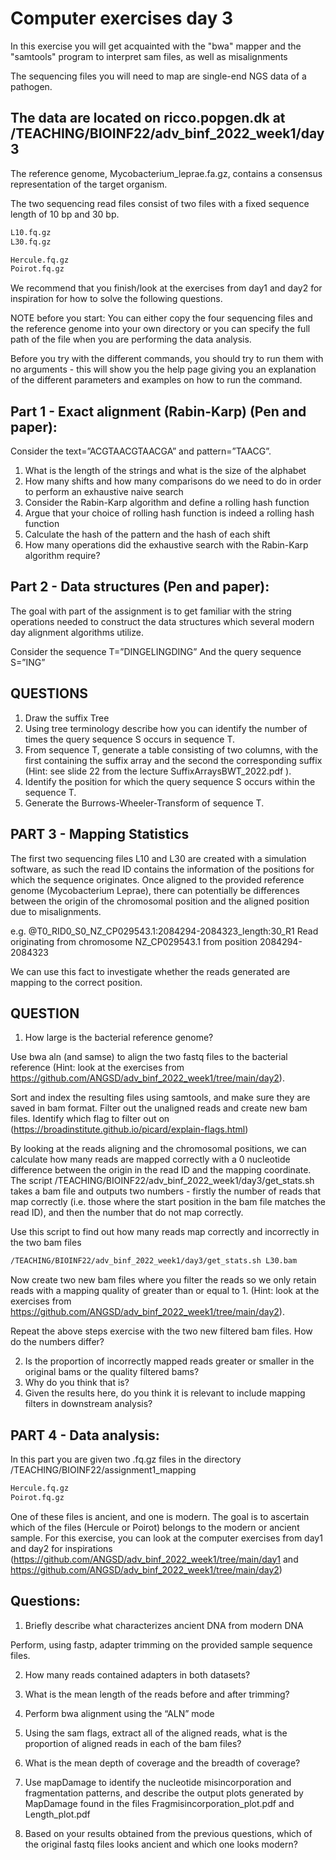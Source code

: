 # Computer exercises day 3
In this exercise you will get acquainted with the "bwa" mapper and the "samtools" program to interpret sam files, as well as misalignments

The sequencing files you will need to map are single-end NGS data of a pathogen.

## The data are located on ricco.popgen.dk at /TEACHING/BIOINF22/adv_binf_2022_week1/day3

The reference genome, Mycobacterium_leprae.fa.gz, contains a consensus representation of the target organism.

The two sequencing read files consist of two files with a fixed sequence length of 10 bp and 30 bp.

~~~bash
L10.fq.gz
L30.fq.gz
~~~

~~~bash
Hercule.fq.gz
Poirot.fq.gz
~~~

We recommend that you finish/look at the exercises from day1 and day2 for inspiration for how to solve the following questions.

NOTE before you start:
You can either copy the four sequencing files and the reference genome into your own directory or you can specify the full path of the file when you are performing the data analysis.

Before you try with the different commands, you should try to run them with no arguments - this will show you the help page giving you an explanation of the different parameters and examples on how to run the command. 

## Part 1 - Exact alignment (Rabin-Karp) (Pen and paper):

Consider the text=”ACGTAACGTAACGA” and pattern=”TAACG”.

1. What is the length of the strings and what is the size of the alphabet
2. How many shifts and how many comparisons do we need to do in order to perform an exhaustive naive search
3. Consider the Rabin-Karp algorithm and define a rolling hash function
4. Argue that your choice of rolling hash function is indeed a rolling hash function
5. Calculate the hash of the pattern and the hash of each shift
6. How many operations did the exhaustive search with the Rabin-Karp algorithm require?

## Part 2 - Data structures (Pen and paper):
The goal with part of the assignment is to get familiar with the string operations needed to construct the data structures which several modern day alignment algorithms utilize.

Consider the sequence T=”DINGELINGDING”
And the query sequence S=”ING”

## QUESTIONS
1. Draw the suffix Tree
2. Using tree terminology describe how you can identify the number of times the query sequence S occurs in sequence T.
3. From sequence T, generate a table consisting of two columns, with the first containing the suffix array and the second the corresponding suffix (Hint: see slide 22 from the lecture SuffixArraysBWT_2022.pdf ).
4. Identify the position for which the query sequence S occurs within the sequence T. 
5. Generate the Burrows-Wheeler-Transform of sequence T.

## PART 3 - Mapping Statistics

The first two sequencing files L10 and L30 are created with a simulation software, as such the read ID contains the information of the positions for which the sequence originates. Once aligned to the provided reference genome (Mycobacterium Leprae), there can potentially be differences between the origin of the chromosomal position and the aligned position due to misalignments.

e.g.
@T0_RID0_S0_NZ_CP029543.1:2084294-2084323_length:30_R1
Read originating from chromosome 
NZ_CP029543.1
from position
2084294-2084323

We can use this fact to investigate whether the reads generated are mapping to the correct position. 

## QUESTION

1. How large is the bacterial reference genome?

Use bwa aln (and samse) to align the two fastq files to the bacterial reference (Hint: look at the exercises from https://github.com/ANGSD/adv_binf_2022_week1/tree/main/day2).

Sort and index the resulting files using samtools, and make sure they are saved in bam format. 
Filter out the unaligned reads and create new bam files. Identify which flag to filter out on (https://broadinstitute.github.io/picard/explain-flags.html)

By looking at the reads aligning and the chromosomal positions, we can calculate how many reads are mapped correctly with a 0 nucleotide difference between the origin in the read ID and the mapping coordinate. The script /TEACHING/BIOINF22/adv_binf_2022_week1/day3/get_stats.sh takes a bam file and outputs two numbers - firstly the number of reads that map correctly (i.e. those where the start position in the bam file matches the read ID), and then the number that do not map correctly.

Use this script to find out how many reads map correctly and incorrectly in the two bam files 
~~~bash
/TEACHING/BIOINF22/adv_binf_2022_week1/day3/get_stats.sh L30.bam
~~~

Now create two new bam files where you filter the reads so we only retain reads with a mapping quality of greater than or equal to 1. (Hint: look at the exercises from https://github.com/ANGSD/adv_binf_2022_week1/tree/main/day2).

Repeat the above steps exercise with the two new filtered bam files. How do the numbers differ?

2. Is the proportion of incorrectly mapped reads greater or smaller in the original bams or the quality filtered bams? 
3. Why do you think that is?
4. Given the results here, do you think it is relevant to include mapping filters in downstream analysis?

## PART 4 - Data analysis:
In this part you are given two .fq.gz files in the directory /TEACHING/BIOINF22/assignment1_mapping

~~~bash
Hercule.fq.gz
Poirot.fq.gz 
~~~

One of these files is ancient, and one is modern. The goal is to ascertain which of the files (Hercule or Poirot) belongs to the modern or ancient sample. For this exercise, you can look at the computer exercises from day1 and day2 for inspirations (https://github.com/ANGSD/adv_binf_2022_week1/tree/main/day1 and https://github.com/ANGSD/adv_binf_2022_week1/tree/main/day2) 

## Questions:
1. Briefly describe what characterizes ancient DNA from modern DNA

Perform, using fastp, adapter trimming on the provided sample sequence files.

2. How many reads contained adapters in both datasets? 

3. What is the mean length of the reads before and after trimming?

4. Perform bwa alignment using the “ALN” mode
5. Using the sam flags, extract all of the aligned reads, what is the proportion of aligned reads in each of the bam files?
6. What is the mean depth of coverage and the breadth of coverage?

7. Use mapDamage to identify the nucleotide misincorporation and fragmentation patterns, and describe the output plots generated by MapDamage found in the files Fragmisincorporation_plot.pdf and Length_plot.pdf

8. Based on your results obtained from the previous questions, which of the original fastq files looks ancient and which one looks modern?






